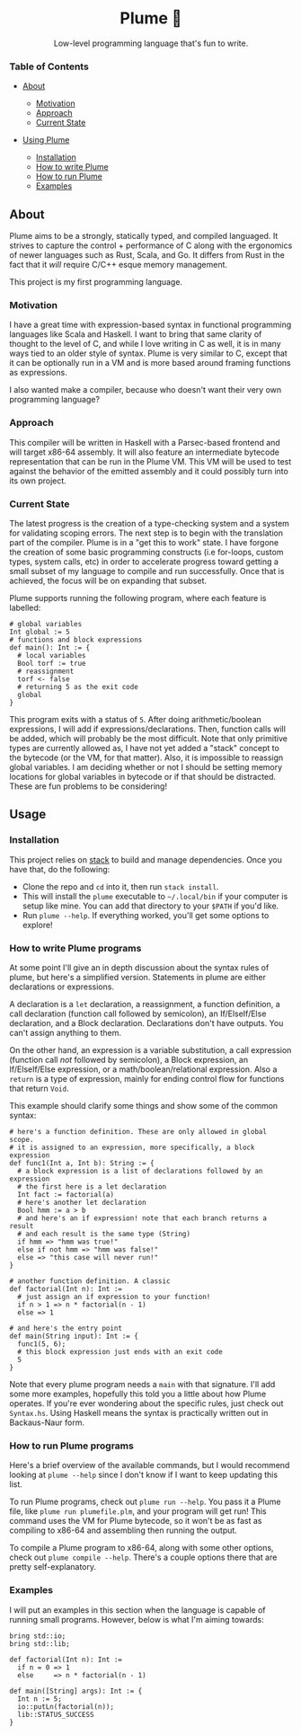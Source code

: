 <h1 align="center">Plume 🦚</h1>

<p align="center">Low-level programming language that's fun to write.</p>

### Table of Contents
* [ About ](#about)
  * [ Motivation ](#mot)
  * [ Approach ](#appr)
  * [ Current State ](#curr)

* [ Using Plume ](#use)
  * [ Installation ](#in)
  * [ How to write Plume ](#write)
  * [ How to run Plume ](#run)
  * [ Examples ](#examples)

<a name="about"></a>

## About
Plume aims to be a strongly, statically typed, and compiled languaged. It strives to capture the control + performance of C along with the ergonomics of newer languages such as Rust, Scala, and Go. It differs from Rust in the fact that it *will* require C/C++ esque memory management. 

This project is my first programming language.

<a name="mot"></a>

### Motivation 
I have a great time with expression-based syntax in functional programming languages like Scala and Haskell. I want to bring that same clarity of thought to the level of C, and while I love writing in C as well, it is in many ways tied to an older style of syntax. Plume is very similar to C, except that it can be optionally run in a VM and is more based around framing functions as expressions. 

I also wanted make a compiler, because who doesn't want their very own programming language?

<a name="appr"></a>

### Approach
This compiler will be written in Haskell with a Parsec-based frontend and will target x86-64 assembly. It will also feature an intermediate bytecode representation that can be run in the Plume VM. This VM will be used to test against the behavior of the emitted assembly and it could possibly turn into its own project.

<a name="curr"></a>

### Current State
The latest progress is the creation of a type-checking system and a system for validating scoping errors. The next step is to begin with the translation part of the compiler. Plume is in a "get this to work" state. I have forgone the creation of some basic programming constructs (i.e for-loops, custom types, system calls, etc) in order to accelerate progress toward getting a small subset of my language to compile and run successfully. Once that is achieved, the focus will be on expanding that subset. 

Plume supports running the following program, where each feature is labelled:

```
# global variables
Int global := 5
# functions and block expressions
def main(): Int := {
  # local variables
  Bool torf := true
  # reassignment
  torf <- false
  # returning 5 as the exit code
  global
}
```

This program exits with a status of `5`. After doing arithmetic/boolean expressions, I will add if expressions/declarations. Then, function calls will be added, which will probably be the most difficult. Note that only primitive types are currently allowed as, I have not yet added a "stack" concept to the bytecode (or the VM, for that matter). Also, it is impossible to reassign global variables. I am deciding whether or not I should be setting memory locations for global variables in bytecode or if that should be distracted. These are fun problems to be considering!

<a name="use">

## Usage

<a name="in"></a>

### Installation

This project relies on [stack](https://docs.haskellstack.org/en/stable/install_and_upgrade/) to build and manage dependencies. Once you have that, do the following:
* Clone the repo and `cd` into it, then run `stack install`.
* This will install the `plume` executable to `~/.local/bin` if your computer is setup like mine. You can add that directory to your `$PATH` if you'd like.
* Run `plume --help`. If everything worked, you'll get some options to explore!

<a name="write"></a>

### How to write Plume programs

At some point I'll give an in depth discussion about the syntax rules of plume, but here's a simplified version. Statements in plume are either declarations or expressions.

A declaration is a `let` declaration, a reassignment, a function definition, a call declaration (function call followed by semicolon), an If/ElseIf/Else declaration, and a Block declaration. Declarations don't have outputs. You can't assign anything to them.

On the other hand, an expression is a variable substitution, a call expression (function call *not* followed by semicolon), a Block expression, an If/ElseIf/Else expression, or a math/boolean/relational expression. Also a `return` is a type of expression, mainly for ending control flow for functions that return `Void`. 

This example should clarify some things and show some of the common syntax:

```
# here's a function definition. These are only allowed in global scope.
# it is assigned to an expression, more specifically, a block expression
def func1(Int a, Int b): String := {
  # a block expression is a list of declarations followed by an expression
  # the first here is a let declaration
  Int fact := factorial(a)
  # here's another let declaration
  Bool hmm := a > b
  # and here's an if expression! note that each branch returns a result 
  # and each result is the same type (String)
  if hmm => "hmm was true!"
  else if not hmm => "hmm was false!"
  else => "this case will never run!"
}

# another function definition. A classic
def factorial(Int n): Int := 
  # just assign an if expression to your function!
  if n > 1 => n * factorial(n - 1)
  else => 1

# and here's the entry point
def main(String input): Int := {
  func1(5, 6);
  # this block expression just ends with an exit code
  5
}
```

Note that every plume program needs a `main` with that signature. I'll add some more examples, hopefully this told you a little about how Plume operates. If you're ever wondering about the specific rules, just check out `Syntax.hs`. Using Haskell means the syntax is practically written out in Backaus-Naur form.

<a name="run"></a>

### How to run Plume programs

Here's a brief overview of the available commands, but I would recommend looking at `plume --help` since I don't know if I want to keep updating this list. 

To run Plume programs, check out `plume run --help`. You pass it a Plume file, like `plume run plumefile.plm`, and your program will get run! This command uses the VM for Plume bytecode, so it won't be as fast as compiling to x86-64 and assembling then running the output.

To compile a Plume program to x86-64, along with some other options, check out `plume compile --help`. There's a couple options there that are pretty self-explanatory.

<a name="examples"></a>

### Examples
I will put an examples in this section when the language is capable of running small programs. However, below is what I'm aiming towards:

```
bring std::io;
bring std::lib;

def factorial(Int n): Int := 
  if n = 0 => 1
  else     => n * factorial(n - 1)

def main([String] args): Int := {
  Int n := 5;
  io::putLn(factorial(n));
  lib::STATUS_SUCCESS
}
```
